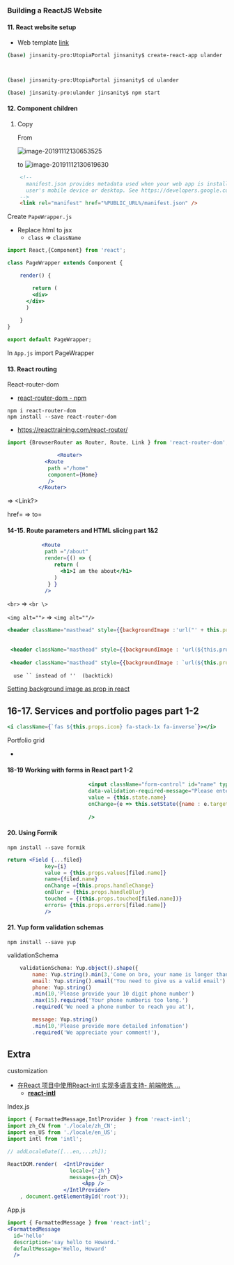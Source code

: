 

###   Building a ReactJS Website

#### 11. React website setup

* Web template [link](https://startbootstrap.com/themes/agency/)

```bash
(base) jinsanity-pro:UtopiaPortal jinsanity$ create-react-app ulander



(base) jinsanity-pro:UtopiaPortal jinsanity$ cd ulander

(base) jinsanity-pro:ulander jinsanity$ npm start
```

#### 12. Component children

1. Copy 

   From 

   ![image-20191112130653525](https://tva1.sinaimg.cn/large/006y8mN6gy1g8vum237pbj30j80aitav.jpg)

   to  ![image-20191112130619630](https://tva1.sinaimg.cn/large/006y8mN6gy1g8vull1fh7j30jk0ae0up.jpg)



```html
    <!--
      manifest.json provides metadata used when your web app is installed on a
      user's mobile device or desktop. See https://developers.google.com/web/fundamentals/web-app-manifest/
    -->
    <link rel="manifest" href="%PUBLIC_URL%/manifest.json" />
```





Create `PapeWrapper.js`

* Replace html to jsx 
  * `class`  => `className` 

```jsx
import React,{Component} from 'react';

class PageWrapper extends Component {

    render() {

        return (       
        <div>
      </div>
      )
 
    }
}

export default PageWrapper;
```



In `App.js` import  PageWrapper 





#### 13. React routing

React-router-dom

* [react-router-dom - npm](https://www.npmjs.com/package/react-router-dom) 

```
npm i react-router-dom
npm install --save react-router-dom
```

* https://reacttraining.com/react-router/



```jsx
import {BrowserRouter as Router, Route, Link } from 'react-router-dom';       

				<Router>
            <Route
             path ="/home"
             component={Home}
             />
          </Router>
```

<a> =>  <Link?>

href= => to=



#### 14-15. Route parameters and HTML slicing part 1&2

 ```jsx
            <Route
             path ="/about"
             render={() => {
                return (
                  <h1>I am the about</h1>
                ) 
              } }
             />
 ```





`<br>` => `<br \>`

`<img alt="">` =>  `<img alt=""/>`



```jsx
<header className="masthead" style={{backgroundImage :'url("' + this.props.image + '")'}}>
  
  
 <header className="masthead" style={{backgroundImage : 'url(${this.props.image})'} }>
   
 <header className="masthead" style={{backgroundImage : `url(${this.props.image})` }}>
   
  use `` instead of ''  (backtick)
```

[Setting background image as prop in react](https://stackoverflow.com/questions/49740341/setting-background-image-as-prop-in-react) 





## 16-17. Services and portfolio pages part 1-2

```jsx
<i className={`fas ${this.props.icon} fa-stack-1x fa-inverse`}></i>
```



Portfolio grid

* 





#### 18-19 Working with forms in React part 1-2

```jsx
                          <input className="form-control" id="name" type="text" placeholder="Your Name *" required="required" 
                          data-validation-required-message="Please enter your name."
                          value = {this.state.name}
                          onChange={e => this.setState({name : e.target.value })}
                          
                          />
```



#### 20. Using Formik

``` 
npm install --save formik
```

``` jsx
return <Field {...filed} 
            key={i} 
            value = {this.props.values[filed.name]}
            name={filed.name}
            onChange ={this.props.handleChange}
            onBlur = {this.props.handleBlur}
            touched = {(this.props.touched[filed.name])}
            errors= {this.props.errors[filed.name]}
            />                               

```



#### 21. Yup form validation schemas

```
npm install --save yup
```

validationSchema

```jsx
    validationSchema: Yup.object().shape({
        name: Yup.string().min(3,'Come on bro, your name is longer than that').required('You must give us your name.'),
        email: Yup.string().email('You need to give us a valid email').required('We need you email'),
        phone: Yup.string()
        .min(10,'Please provide your 10 digit phone number')
        .max(15).required('Your phone numberis too long.')
        .required('We need a phone number to reach you at'),

        message: Yup.string()
        .min(10,'Please provide more detailed infomation')
        .required('We appreciate your comment!'),
```



## Extra 

customization

* [在React 项目中使用React-intl 实现多语言支持- 前端修炼 ...](https://segmentfault.com/a/1190000005824920) 
  * **[react-intl](https://github.com/formatjs/react-intl)**

Index.js

```jsx
import { FormattedMessage,IntlProvider } from 'react-intl';
import zh_CN from './locale/zh_CN';
import en_US from './locale/en_US';
import intl from 'intl';

// addLocaleDate([...en,...zh]);

ReactDOM.render(  <IntlProvider 
                    locale={'zh'} 
                    messages={zh_CN}> 
                        <App /> 
                  </IntlProvider>
    , document.getElementById('root'));

```

App.js

```jsx
import { FormattedMessage } from 'react-intl';
<FormattedMessage
  id='hello'
  description='say hello to Howard.'
  defaultMessage='Hello, Howard'
  />
```

